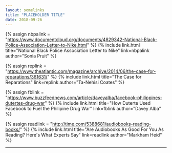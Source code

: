 ```yaml
---
layout: somelinks
title: "PLACEHOLDER TITLE"
date: 2018-09-26
---
```


{% assign nbpalink = "https://www.documentcloud.org/documents/4829342-National-Black-Police-Association-Letter-to-Nike.html" %}
{% include link.html title="National Black Police Association Letter to Nike" link=nbpalink author="Sonia Pruit" %}
<p></p>

{% assign replink = "https://www.theatlantic.com/magazine/archive/2014/06/the-case-for-reparations/361631/" %}
{% include link.html title="The Case for Reparations" link=replink author="Ta-Nehisi Coates" %}
<p></p>

{% assign fblink = "https://www.buzzfeednews.com/article/daveyalba/facebook-philippines-dutertes-drug-war" %}
{% include link.html title="How Duterte Used Facebook to Fuel the Philipine Drug War" link=fblink author="Davey Alba" %}
<p></p>

{% assign readlink = "http://time.com/5388681/audiobooks-reading-books/" %}
{% include link.html title="Are Audiobooks As Good For You As Reading? Here's What Experts Say" link=readlink author="Markham Heid" %}
<p></p>

<hr class="footsep">

